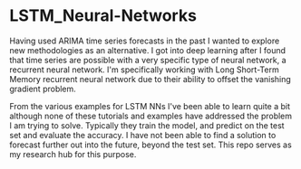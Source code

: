 # LSTM_Neural-Networks

Having used ARIMA time series forecasts in the past I wanted to explore new methodologies as an alternative. I got into deep learning after I found that time series are possible with a very specific type of neural network, a recurrent neural network. I'm specifically working with Long Short-Term Memory recurrent neural network due to their ability to offset the vanishing gradient problem. 

From the various examples for LSTM NNs I've been able to learn quite a bit although none of these tutorials and examples have addressed the problem I am trying to solve.
Typically they train the model, and predict on the test set and evaluate the accuracy. I have not been able to find a solution to forecast further out into the future, beyond the test set. This repo serves as my research hub for this purpose.
